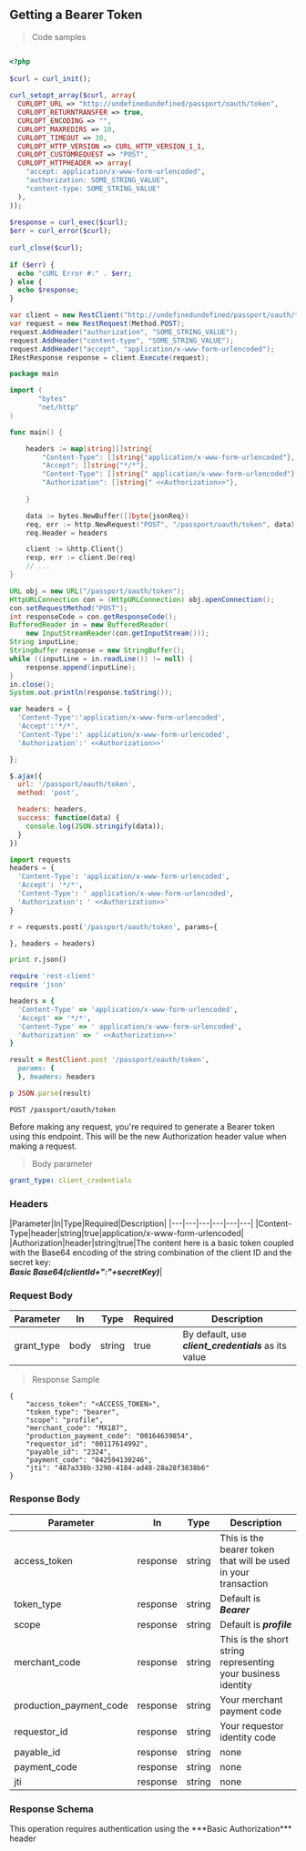 

## Getting a Bearer Token

<a id="opIdPOST_passport-oauth-token"></a>

> Code samples


```php

<?php  
  
$curl = curl_init();  
  
curl_setopt_array($curl, array(  
  CURLOPT_URL => "http://undefinedundefined/passport/oauth/token",  
  CURLOPT_RETURNTRANSFER => true,  
  CURLOPT_ENCODING => "",  
  CURLOPT_MAXREDIRS => 10,  
  CURLOPT_TIMEOUT => 30,  
  CURLOPT_HTTP_VERSION => CURL_HTTP_VERSION_1_1,  
  CURLOPT_CUSTOMREQUEST => "POST",  
  CURLOPT_HTTPHEADER => array(  
    "accept: application/x-www-form-urlencoded",  
    "authorization: SOME_STRING_VALUE",  
    "content-type: SOME_STRING_VALUE"  
  ),  
));  
  
$response = curl_exec($curl);  
$err = curl_error($curl);  
  
curl_close($curl);  
  
if ($err) {  
  echo "cURL Error #:" . $err;  
} else {  
  echo $response;  
}
```

```csharp
var client = new RestClient("http://undefinedundefined/passport/oauth/token");  
var request = new RestRequest(Method.POST);  
request.AddHeader("authorization", "SOME_STRING_VALUE");  
request.AddHeader("content-type", "SOME_STRING_VALUE");  
request.AddHeader("accept", "application/x-www-form-urlencoded");  
IRestResponse response = client.Execute(request);
```

```go
package main

import (
       "bytes"
       "net/http"
)

func main() {

    headers := map[string][]string{
        "Content-Type": []string{"application/x-www-form-urlencoded"},
        "Accept": []string{"*/*"},
        "Content-Type": []string{" application/x-www-form-urlencoded"},
        "Authorization": []string{" <<Authorization>>"},
        
    }

    data := bytes.NewBuffer([]byte{jsonReq})
    req, err := http.NewRequest("POST", "/passport/oauth/token", data)
    req.Header = headers

    client := &http.Client{}
    resp, err := client.Do(req)
    // ...
}

```

```java
URL obj = new URL("/passport/oauth/token");
HttpURLConnection con = (HttpURLConnection) obj.openConnection();
con.setRequestMethod("POST");
int responseCode = con.getResponseCode();
BufferedReader in = new BufferedReader(
    new InputStreamReader(con.getInputStream()));
String inputLine;
StringBuffer response = new StringBuffer();
while ((inputLine = in.readLine()) != null) {
    response.append(inputLine);
}
in.close();
System.out.println(response.toString());

```

```javascript
var headers = {
  'Content-Type':'application/x-www-form-urlencoded',
  'Accept':'*/*',
  'Content-Type':' application/x-www-form-urlencoded',
  'Authorization':' <<Authorization>>'

};

$.ajax({
  url: '/passport/oauth/token',
  method: 'post',

  headers: headers,
  success: function(data) {
    console.log(JSON.stringify(data));
  }
})

```

```python
import requests
headers = {
  'Content-Type': 'application/x-www-form-urlencoded',
  'Accept': '*/*',
  'Content-Type': ' application/x-www-form-urlencoded',
  'Authorization': ' <<Authorization>>'
}

r = requests.post('/passport/oauth/token', params={

}, headers = headers)

print r.json()

```

```ruby
require 'rest-client'
require 'json'

headers = {
  'Content-Type' => 'application/x-www-form-urlencoded',
  'Accept' => '*/*',
  'Content-Type' => ' application/x-www-form-urlencoded',
  'Authorization' => ' <<Authorization>>'
}

result = RestClient.post '/passport/oauth/token',
  params: {
  }, headers: headers

p JSON.parse(result)

```

`POST /passport/oauth/token`

Before making any request, you're required to generate a Bearer token using this endpoint. This will be the new Authorization header value when making a request.

> Body parameter

```yaml
grant_type: client_credentials

```

<h3 id="post_passport-oauth-token-headers">Headers</h3>

|Parameter|In|Type|Required|Description|
|---|---|---|---|---|---|
|Content-Type|header|string|true|application/x-www-form-urlencoded|
|Authorization|header|string|true|The content here is a basic token coupled with the Base64 encoding of the string combination of the client ID and the secret key: <br > ***Basic Base64(clientId+":"+secretKey)***|

<h3 id="post_passport-oauth-token-body">Request Body</h3>

|Parameter|In|Type|Required|Description|
|---|---|---|---|---|
|grant_type|body|string|true|By default, use ***client_credentials*** as its value|

> Response Sample

```
{
    "access_token": "<ACCESS_TOKEN>",
    "token_type": "bearer",
    "scope": "profile",
    "merchant_code": "MX187",
    "production_payment_code": "00164639854",
    "requestor_id": "00117614992",
    "payable_id": "2324",
    "payment_code": "042594130246",
    "jti": "487a338b-3290-4184-ad48-28a28f3838b6"
}
```

<h3 id="post_passport-oauth-token-responses">Response Body</h3>

|Parameter|In|Type|Description|
|---|---|---|---|
|access_token|response|string|This is the bearer token that will be used in your transaction|
|token_type|response|string|Default is ***Bearer***|
|scope|response|string|Default is ***profile***|
|merchant_code|response|string|This is the short string representing your business identity|
|production_payment_code|response|string|Your merchant payment code|
|requestor_id|response|string|Your requestor identity code|
|payable_id|response|string|none|
|payment_code|response|string|none|
|jti|response|string|none|


<h3 id="post_passport-oauth-token-responseschema">Response Schema</h3>

<aside class="warning">
This operation requires authentication using the ***Basic Authorization*** header
</aside>
